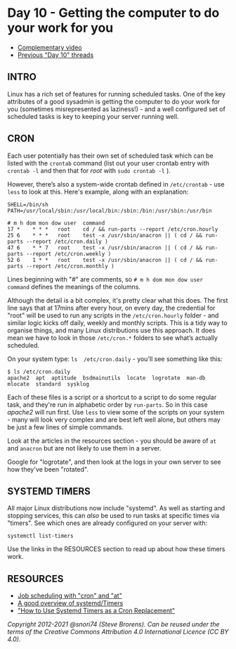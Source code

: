 # Day 10 - Getting the computer to do your work for you

* [Complementary video](https://youtu.be/ktjabe8enxU)
* [Previous "Day 10" threads](https://www.reddit.com/r/linuxupskillchallenge/search/?q=Day%2010&restrict_sr=1)

## INTRO

Linux has a rich set of features for running scheduled tasks. One of the key attributes of a good sysadmin is getting the computer to do your work for you (sometimes misrepresented as laziness!) -  and a well configured set of scheduled tasks is key to keeping your server running well.

## CRON

Each user potentially has their own set of scheduled task which can be listed with the `crontab` command (list out your user crontab entry with `crontab -l` and then that for *root* with `sudo crontab -l` ).

However, there’s also a system-wide crontab defined in `/etc/crontab` - use `less` to look at this. Here's example, along with an explanation:

	SHELL=/bin/sh
	PATH=/usr/local/sbin:/usr/local/bin:/sbin:/bin:/usr/sbin:/usr/bin

	# m h dom mon dow user  command
	17 *	* * *   root	cd / && run-parts --report /etc/cron.hourly
	25 6	* * *   root	test -x /usr/sbin/anacron || ( cd / && run-parts --report /etc/cron.daily )
	47 6	* * 7   root	test -x /usr/sbin/anacron || ( cd / && run-parts --report /etc/cron.weekly )
	52 6	1 * *   root	test -x /usr/sbin/anacron || ( cd / && run-parts --report /etc/cron.monthly )

Lines beginning with "#" are comments, so `# m h dom mon dow user  command` defines the meanings of the columns.

Although the detail is a bit complex, it's pretty clear what this does. The first line says that at 17mins after every hour, on every day, the credential for "root" will be used to run any scripts in the `/etc/cron.hourly` folder - and similar logic kicks off daily, weekly and monthly scripts. This is a tidy way to organise things, and many Linux distributions use this approach. It does mean we have to look in those `/etc/cron.*` folders to see what’s actually scheduled.

On your system type: `ls  /etc/cron.daily` - you'll see something like this:

	$ ls /etc/cron.daily
	apache2  apt  aptitude  bsdmainutils  locate  logrotate  man-db  mlocate  standard  sysklog

Each of these files is a script or a shortcut to a script to do some regular task, and they're run in alphabetic order by `run-parts`. So in this case *apache2* will run first. Use `less` to view some of the scripts on your system - many will look very complex and are best left well alone, but others may be just a few lines of simple commands.

Look at the articles in the resources section - you should be aware of `at` and `anacron` but are not likely to use them in a server.

Google for "logrotate", and then look at the logs in your own server to see how they've been "rotated".

## SYSTEMD TIMERS

All major Linux distributions now include "systemd". As well as starting and stopping services, this can *also* be used to run tasks at specific times via "timers". See which ones are already configured on your server with:

`systemctl list-timers`

Use the links in the RESOURCES section to read up about how these timers work.

## RESOURCES

* [Job scheduling with "cron" and "at"](http://www.ibm.com/developerworks/linux/library/l-job-scheduling/index.html)
* [A good overview of systemd/Timers](https://wiki.archlinux.org/index.php/Systemd/Timers)
* ["How to Use Systemd Timers as a Cron Replacement"](https://www.maketecheasier.com/use-systemd-timers-as-cron-replacement/)

*Copyright 2012-2021 @snori74 (Steve Brorens). Can be reused under the terms of the Creative Commons Attribution 4.0 International Licence (CC BY 4.0).*
